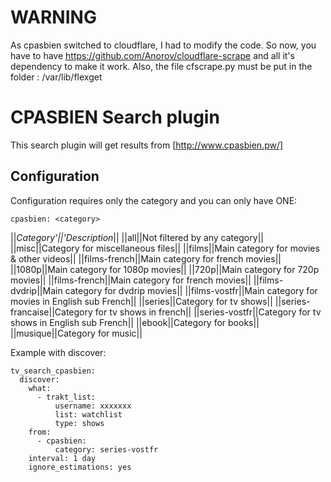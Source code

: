 # WARNING

As cpasbien switched to cloudflare, I had to modify the code.
So now, you have to have https://github.com/Anorov/cloudflare-scrape and all it's dependency to make it work.
Also, the file cfscrape.py must be put in the folder : /var/lib/flexget

# CPASBIEN Search plugin
This search plugin will get results from [http://www.cpasbien.pw/]

## Configuration
Configuration requires only the category and you can only have ONE:

    cpasbien: <category>


||**Category*'||'*Description**||
||all||Not filtered by any category||
||misc||Category for miscellaneous files||
||films||Main category for movies & other videos||
||films-french||Main category for french movies||
||1080p||Main category for 1080p movies||
||720p||Main category for 720p movies||
||films-french||Main category for french movies||
||films-dvdrip||Main category for dvdrip movies||
||films-vostfr||Main category for movies in English sub French||
||series||Category for tv shows||
||series-francaise||Category for tv shows in french||
||series-vostfr||Category for tv shows in English sub French||
||ebook||Category for books||
||musique||Category for music||

Example with discover:

    tv_search_cpasbien:
      discover:
        what:
          - trakt_list:
              username: xxxxxxx
              list: watchlist
              type: shows
        from:
          - cpasbien:
              category: series-vostfr
        interval: 1 day
        ignore_estimations: yes



